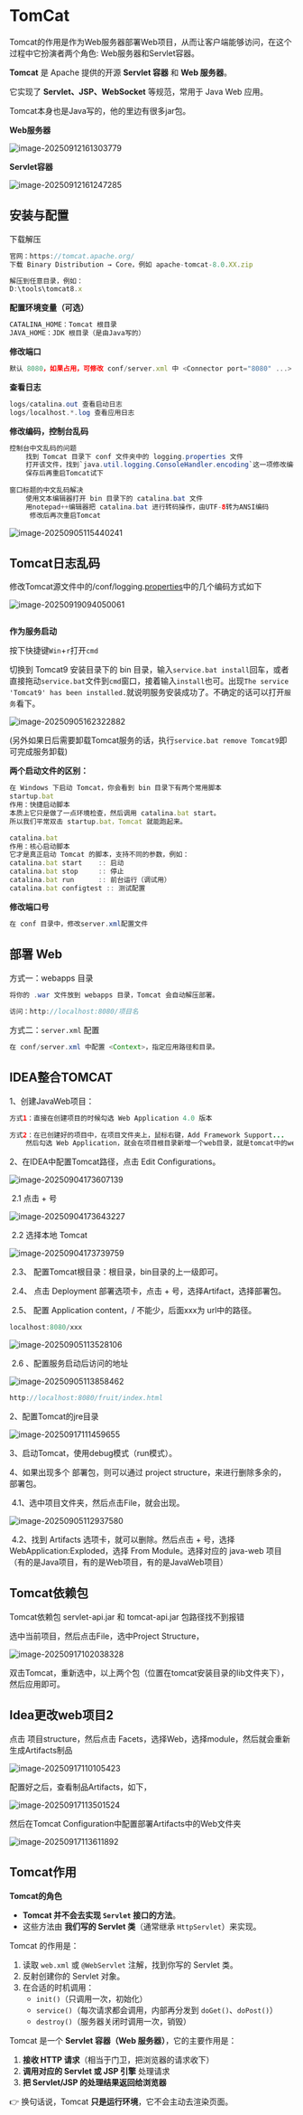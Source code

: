 

# TomCat

Tomcat的作用是作为Web服务器部署Web项目，从而让客户端能够访问，在这个过程中它扮演者两个角色: Web服务器和Servlet容器。

**Tomcat** 是 Apache 提供的开源 **Servlet 容器** 和 **Web 服务器**。

它实现了 **Servlet、JSP、WebSocket** 等规范，常用于 Java Web 应用。

Tomcat本身也是Java写的，他的里边有很多jar包。

**Web服务器**

![image-20250912161303779](https://2216847528.oss-cn-beijing.aliyuncs.com/asset/image-20250912161303779.png)

**Servlet容器**

![image-20250912161247285](https://2216847528.oss-cn-beijing.aliyuncs.com/asset/image-20250912161247285.png)



## 安装与配置

下载解压

```ts
官网：https://tomcat.apache.org/
下载 Binary Distribution → Core，例如 apache-tomcat-8.0.XX.zip

解压到任意目录，例如：
D:\tools\tomcat8.x
```

**配置环境变量（可选）**

```java
CATALINA_HOME：Tomcat 根目录
JAVA_HOME：JDK 根目录（是由Java写的）
```

**修改端口**

```ts
默认 8080，如果占用，可修改 conf/server.xml 中 <Connector port="8080" ...>
```

**查看日志**

```java
logs/catalina.out 查看启动日志
logs/localhost.*.log 查看应用日志
```

**修改编码，控制台乱码**

```java
控制台中文乱码的问题
    找到 Tomcat 目录下 conf 文件夹中的 logging.properties 文件
    打开该文件，找到`java.util.logging.ConsoleHandler.encoding`这一项修改编码为GBK
    保存后再重启Tomcat试下
    
窗口标题的中文乱码解决
	使用文本编辑器打开 bin 目录下的 catalina.bat 文件
   	用notepad++编辑器把 catalina.bat 进行转码操作，由UTF-8转为ANSI编码
     修改后再次重启Tomcat
```

![image-20250905115440241](https://2216847528.oss-cn-beijing.aliyuncs.com/asset/image-20250905115440241.png)

## Tomcat日志乱码

修改Tomcat源文件中的/conf/logging.[properties](https://so.csdn.net/so/search?q=properties&spm=1001.2101.3001.7020)中的几个编码方式如下

![image-20250919094050061](https://2216847528.oss-cn-beijing.aliyuncs.com/asset/image-20250919094050061.png)

```java

```

**作为服务启动**

按下快捷键`Win`+`r`打开`cmd`

切换到 Tomcat9 安装目录下的 bin 目录，输入`service.bat install`回车，或者 直接拖动`service.bat`文件到`cmd`窗口，接着输入`install`也可。出现`The service 'Tomcat9' has been installed.`就说明服务安装成功了。不确定的话可以打开`服务`看下。

![image-20250905162322882](https://2216847528.oss-cn-beijing.aliyuncs.com/asset/image-20250905162322882.png)

(另外如果日后需要卸载Tomcat服务的话，执行`service.bat remove Tomcat9`即可完成服务卸载)

**两个启动文件的区别：**

```ts
在 Windows 下启动 Tomcat，你会看到 bin 目录下有两个常用脚本
startup.bat
作用：快捷启动脚本
本质上它只是做了一点环境检查，然后调用 catalina.bat start。
所以我们平常双击 startup.bat，Tomcat 就能跑起来。

catalina.bat
作用：核心启动脚本
它才是真正启动 Tomcat 的脚本，支持不同的参数，例如：
catalina.bat start    :: 启动
catalina.bat stop     :: 停止
catalina.bat run      :: 前台运行（调试用）
catalina.bat configtest :: 测试配置
```

**修改端口号**

```java
在 conf 目录中，修改server.xml配置文件
```

## 部署 Web

方式一：webapps 目录

```java
将你的 .war 文件放到 webapps 目录，Tomcat 会自动解压部署。
    
访问：http://localhost:8080/项目名
```

方式二：`server.xml` 配置

```java
在 conf/server.xml 中配置 <Context>，指定应用路径和目录。
```

## IDEA整合TOMCAT

1、创建JavaWeb项目：

```java
方式1：直接在创建项目的时候勾选 Web Application 4.0 版本
    
方式2：在已创建好的项目中，在项目文件夹上，鼠标右键，Add Framework Support...
    然后勾选 Web Application，就会在项目根目录新增一个web目录，就是tomcat中的webapp里面的项目目录
```

2、在IDEA中配置Tomcat路径，点击 Edit Configurations。 

![image-20250904173607139](https://2216847528.oss-cn-beijing.aliyuncs.com/asset/image-20250904173607139.png)

​	2.1 点击 + 号

![image-20250904173643227](https://2216847528.oss-cn-beijing.aliyuncs.com/asset/image-20250904173643227.png)

​	2.2 选择本地 Tomcat

![image-20250904173739759](https://2216847528.oss-cn-beijing.aliyuncs.com/asset/image-20250904173739759.png)

​	2.3、 配置Tomcat根目录：根目录，bin目录的上一级即可。

​	2.4、 点击 Deployment 部署选项卡，点击 + 号，选择Artifact，选择部署包。

​	2.5、 配置 Application content，/ 不能少，后面xxx为 url中的路径。

```ts
localhost:8080/xxx
```

![image-20250905113528106](https://2216847528.oss-cn-beijing.aliyuncs.com/asset/image-20250905113528106.png)

​	2.6 、配置服务启动后访问的地址

![image-20250905113858462](https://2216847528.oss-cn-beijing.aliyuncs.com/asset/image-20250905113858462.png)

```java
http://localhost:8080/fruit/index.html
```

2、配置Tomcat的jre目录

![image-20250917111459655](https://2216847528.oss-cn-beijing.aliyuncs.com/asset/image-20250917111459655.png)

3、启动Tomcat，使用debug模式（run模式）。

4、如果出现多个 部署包，则可以通过 project structure，来进行删除多余的，部署包。

​	4.1、选中项目文件夹，然后点击File，就会出现。

![image-20250905112937580](https://2216847528.oss-cn-beijing.aliyuncs.com/asset/image-20250905112937580.png)

​	4.2、找到 Artifacts 选项卡，就可以删除。然后点击 + 号，选择 WebApplication:Exploded，选择 From Module。选择对应的 java-web 项目（有的是Java项目，有的是Web项目，有的是JavaWeb项目）

## Tomcat依赖包

Tomcat依赖包 servlet-api.jar 和 tomcat-api.jar 包路径找不到报错

选中当前项目，然后点击File，选中Project Structure，

![image-20250917102038328](https://2216847528.oss-cn-beijing.aliyuncs.com/asset/image-20250917102038328.png)

双击Tomcat，重新选中，以上两个包（位置在tomcat安装目录的lib文件夹下），然后应用即可。

## Idea更改web项目2

点击 项目structure，然后点击 Facets，选择Web，选择module，然后就会重新生成Artifacts制品

![image-20250917110105423](https://2216847528.oss-cn-beijing.aliyuncs.com/asset/image-20250917110105423.png)

配置好之后，查看制品Artifacts，如下，

![image-20250917113501524](https://2216847528.oss-cn-beijing.aliyuncs.com/asset/image-20250917113501524.png)

然后在Tomcat Configuration中配置部署Artifacts中的Web文件夹

![image-20250917113611892](https://2216847528.oss-cn-beijing.aliyuncs.com/asset/image-20250917113611892.png)



## Tomcat作用

**Tomcat的角色**

- **Tomcat 并不会去实现 `Servlet` 接口的方法**。
- 这些方法由 **我们写的 Servlet 类**（通常继承 `HttpServlet`）来实现。

Tomcat 的作用是：

1. 读取 `web.xml` 或 `@WebServlet` 注解，找到你写的 Servlet 类。
2. 反射创建你的 Servlet 对象。
3. 在合适的时机调用：
   - `init()`（只调用一次，初始化）
   - `service()`（每次请求都会调用，内部再分发到 `doGet()`、`doPost()`）
   - `destroy()`（服务器关闭时调用一次，销毁）

Tomcat 是一个 **Servlet 容器（Web 服务器）**，它的主要作用是：

1. **接收 HTTP 请求**（相当于门卫，把浏览器的请求收下）
2. **调用对应的 Servlet 或 JSP 引擎** 处理请求
3. **把 Servlet/JSP 的处理结果返回给浏览器**

👉 换句话说，Tomcat **只是运行环境**，它不会主动去渲染页面。
